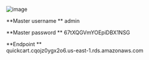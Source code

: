 ![image](https://github.com/user-attachments/assets/0b82ef55-1540-413c-98dc-8cd01e7513e3)


**Master username  **
admin    

**Master password ** 
67tXQGVmYOEpiDBX1NSG  

**Endpoint  **  
quickcart.cqojz0ygx2o6.us-east-1.rds.amazonaws.com
